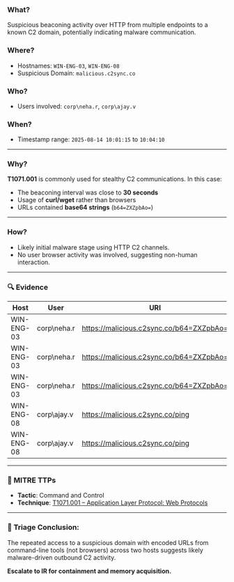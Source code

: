 ### What?
Suspicious beaconing activity over HTTP from multiple endpoints to a known C2 domain, potentially indicating malware communication.

### Where?
- Hostnames: `WIN-ENG-03`, `WIN-ENG-08`
- Suspicious Domain: `malicious.c2sync.co`

### Who?
- Users involved: `corp\neha.r`, `corp\ajay.v`

### When?
- Timestamp range: `2025-08-14 10:01:15` to `10:04:10`

---

### Why?
**T1071.001** is commonly used for stealthy C2 communications. In this case:
- The beaconing interval was close to **30 seconds**
- Usage of **curl/wget** rather than browsers
- URLs contained **base64 strings** (`b64=ZXZpbAo=`)

---

### How?
- Likely initial malware stage using HTTP C2 channels.
- No user browser activity was involved, suggesting non-human interaction.

---

### 🔍 Evidence

| Host        | User           | URI                                              | Tool  | Timestamp           |
|-------------|----------------|--------------------------------------------------|-------|---------------------|
| WIN-ENG-03  | corp\neha.r    | https://malicious.c2sync.co/b64=ZXZpbAo=        | curl  | 2025-08-14 10:01:15 |
| WIN-ENG-03  | corp\neha.r    | https://malicious.c2sync.co/b64=ZXZpbAo=        | curl  | 2025-08-14 10:02:01 |
| WIN-ENG-03  | corp\neha.r    | https://malicious.c2sync.co/b64=ZXZpbAo=        | curl  | 2025-08-14 10:02:30 |
| WIN-ENG-08  | corp\ajay.v    | https://malicious.c2sync.co/ping                | wget  | 2025-08-14 10:03:45 |
| WIN-ENG-08  | corp\ajay.v    | https://malicious.c2sync.co/ping                | wget  | 2025-08-14 10:04:10 |

---

### 🧬 MITRE TTPs

- **Tactic**: Command and Control
- **Technique**: [T1071.001 – Application Layer Protocol: Web Protocols](https://attack.mitre.org/techniques/T1071/001/)

---

### 🚨 Triage Conclusion:
The repeated access to a suspicious domain with encoded URLs from command-line tools (not browsers) across two hosts suggests likely malware-driven outbound C2 activity.

**Escalate to IR for containment and memory acquisition.**
